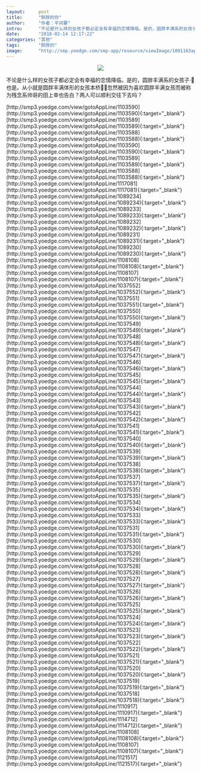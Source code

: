 ```yaml
---
layout:     post
title:      "胖胖的你"
author:     "作者：平间要"
intro:      "不论是什么样的女孩子都必定会有幸福的恋情降临。是的，圆胖丰满系的女孩子·也是。从小就是圆胖丰满体形的女孩本桥，忽然被因为喜欢圆胖丰满女孩而被称为残念系帅哥的田上幸也告白？两人可以顺利交往下去吗？"
date:       "2018-02-14 12:17:22"
categories: "其他"
tags:       "胖胖的"
image:      "http://smp.yoedge.com/smp-app/resource/viewImage/1001163appline.png"
---
```

<div style="text-align: center">
<p><img src="http://smp.yoedge.com/smp-app/resource/viewImage/1001163appline.png"/></p>
</div>
<p class="post-meta">
<span>不论是什么样的女孩子都必定会有幸福的恋情降临。是的，圆胖丰满系的女孩子·也是。从小就是圆胖丰满体形的女孩本桥，忽然被因为喜欢圆胖丰满女孩而被称为残念系帅哥的田上幸也告白？两人可以顺利交往下去吗？</span>
</p>
[http://smp3.yoedge.com/view/gotoAppLine/1103590](http://smp3.yoedge.com/view/gotoAppLine/1103590){:target="_blank"}
[http://smp3.yoedge.com/view/gotoAppLine/1103589](http://smp3.yoedge.com/view/gotoAppLine/1103589){:target="_blank"}
[http://smp3.yoedge.com/view/gotoAppLine/1103588](http://smp3.yoedge.com/view/gotoAppLine/1103588){:target="_blank"}
[http://smp3.yoedge.com/view/gotoAppLine/1103590](http://smp3.yoedge.com/view/gotoAppLine/1103590){:target="_blank"}
[http://smp3.yoedge.com/view/gotoAppLine/1103589](http://smp3.yoedge.com/view/gotoAppLine/1103589){:target="_blank"}
[http://smp3.yoedge.com/view/gotoAppLine/1103588](http://smp3.yoedge.com/view/gotoAppLine/1103588){:target="_blank"}
[http://smp3.yoedge.com/view/gotoAppLine/1117081](http://smp3.yoedge.com/view/gotoAppLine/1117081){:target="_blank"}
[http://smp3.yoedge.com/view/gotoAppLine/1089234](http://smp3.yoedge.com/view/gotoAppLine/1089234){:target="_blank"}
[http://smp3.yoedge.com/view/gotoAppLine/1089233](http://smp3.yoedge.com/view/gotoAppLine/1089233){:target="_blank"}
[http://smp3.yoedge.com/view/gotoAppLine/1089232](http://smp3.yoedge.com/view/gotoAppLine/1089232){:target="_blank"}
[http://smp3.yoedge.com/view/gotoAppLine/1089231](http://smp3.yoedge.com/view/gotoAppLine/1089231){:target="_blank"}
[http://smp3.yoedge.com/view/gotoAppLine/1089230](http://smp3.yoedge.com/view/gotoAppLine/1089230){:target="_blank"}
[http://smp3.yoedge.com/view/gotoAppLine/1108108](http://smp3.yoedge.com/view/gotoAppLine/1108108){:target="_blank"}
[http://smp3.yoedge.com/view/gotoAppLine/1108107](http://smp3.yoedge.com/view/gotoAppLine/1108107){:target="_blank"}
[http://smp3.yoedge.com/view/gotoAppLine/1037552](http://smp3.yoedge.com/view/gotoAppLine/1037552){:target="_blank"}
[http://smp3.yoedge.com/view/gotoAppLine/1037551](http://smp3.yoedge.com/view/gotoAppLine/1037551){:target="_blank"}
[http://smp3.yoedge.com/view/gotoAppLine/1037550](http://smp3.yoedge.com/view/gotoAppLine/1037550){:target="_blank"}
[http://smp3.yoedge.com/view/gotoAppLine/1037549](http://smp3.yoedge.com/view/gotoAppLine/1037549){:target="_blank"}
[http://smp3.yoedge.com/view/gotoAppLine/1037548](http://smp3.yoedge.com/view/gotoAppLine/1037548){:target="_blank"}
[http://smp3.yoedge.com/view/gotoAppLine/1037547](http://smp3.yoedge.com/view/gotoAppLine/1037547){:target="_blank"}
[http://smp3.yoedge.com/view/gotoAppLine/1037546](http://smp3.yoedge.com/view/gotoAppLine/1037546){:target="_blank"}
[http://smp3.yoedge.com/view/gotoAppLine/1037545](http://smp3.yoedge.com/view/gotoAppLine/1037545){:target="_blank"}
[http://smp3.yoedge.com/view/gotoAppLine/1037544](http://smp3.yoedge.com/view/gotoAppLine/1037544){:target="_blank"}
[http://smp3.yoedge.com/view/gotoAppLine/1037543](http://smp3.yoedge.com/view/gotoAppLine/1037543){:target="_blank"}
[http://smp3.yoedge.com/view/gotoAppLine/1037542](http://smp3.yoedge.com/view/gotoAppLine/1037542){:target="_blank"}
[http://smp3.yoedge.com/view/gotoAppLine/1037541](http://smp3.yoedge.com/view/gotoAppLine/1037541){:target="_blank"}
[http://smp3.yoedge.com/view/gotoAppLine/1037540](http://smp3.yoedge.com/view/gotoAppLine/1037540){:target="_blank"}
[http://smp3.yoedge.com/view/gotoAppLine/1037539](http://smp3.yoedge.com/view/gotoAppLine/1037539){:target="_blank"}
[http://smp3.yoedge.com/view/gotoAppLine/1037538](http://smp3.yoedge.com/view/gotoAppLine/1037538){:target="_blank"}
[http://smp3.yoedge.com/view/gotoAppLine/1037537](http://smp3.yoedge.com/view/gotoAppLine/1037537){:target="_blank"}
[http://smp3.yoedge.com/view/gotoAppLine/1037535](http://smp3.yoedge.com/view/gotoAppLine/1037535){:target="_blank"}
[http://smp3.yoedge.com/view/gotoAppLine/1037534](http://smp3.yoedge.com/view/gotoAppLine/1037534){:target="_blank"}
[http://smp3.yoedge.com/view/gotoAppLine/1037533](http://smp3.yoedge.com/view/gotoAppLine/1037533){:target="_blank"}
[http://smp3.yoedge.com/view/gotoAppLine/1037531](http://smp3.yoedge.com/view/gotoAppLine/1037531){:target="_blank"}
[http://smp3.yoedge.com/view/gotoAppLine/1037530](http://smp3.yoedge.com/view/gotoAppLine/1037530){:target="_blank"}
[http://smp3.yoedge.com/view/gotoAppLine/1037529](http://smp3.yoedge.com/view/gotoAppLine/1037529){:target="_blank"}
[http://smp3.yoedge.com/view/gotoAppLine/1037528](http://smp3.yoedge.com/view/gotoAppLine/1037528){:target="_blank"}
[http://smp3.yoedge.com/view/gotoAppLine/1037527](http://smp3.yoedge.com/view/gotoAppLine/1037527){:target="_blank"}
[http://smp3.yoedge.com/view/gotoAppLine/1037526](http://smp3.yoedge.com/view/gotoAppLine/1037526){:target="_blank"}
[http://smp3.yoedge.com/view/gotoAppLine/1037525](http://smp3.yoedge.com/view/gotoAppLine/1037525){:target="_blank"}
[http://smp3.yoedge.com/view/gotoAppLine/1037524](http://smp3.yoedge.com/view/gotoAppLine/1037524){:target="_blank"}
[http://smp3.yoedge.com/view/gotoAppLine/1037523](http://smp3.yoedge.com/view/gotoAppLine/1037523){:target="_blank"}
[http://smp3.yoedge.com/view/gotoAppLine/1037522](http://smp3.yoedge.com/view/gotoAppLine/1037522){:target="_blank"}
[http://smp3.yoedge.com/view/gotoAppLine/1037521](http://smp3.yoedge.com/view/gotoAppLine/1037521){:target="_blank"}
[http://smp3.yoedge.com/view/gotoAppLine/1037520](http://smp3.yoedge.com/view/gotoAppLine/1037520){:target="_blank"}
[http://smp3.yoedge.com/view/gotoAppLine/1037519](http://smp3.yoedge.com/view/gotoAppLine/1037519){:target="_blank"}
[http://smp3.yoedge.com/view/gotoAppLine/1037518](http://smp3.yoedge.com/view/gotoAppLine/1037518){:target="_blank"}
[http://smp3.yoedge.com/view/gotoAppLine/1110917](http://smp3.yoedge.com/view/gotoAppLine/1110917){:target="_blank"}
[http://smp3.yoedge.com/view/gotoAppLine/1114712](http://smp3.yoedge.com/view/gotoAppLine/1114712){:target="_blank"}
[http://smp3.yoedge.com/view/gotoAppLine/1108108](http://smp3.yoedge.com/view/gotoAppLine/1108108){:target="_blank"}
[http://smp3.yoedge.com/view/gotoAppLine/1108107](http://smp3.yoedge.com/view/gotoAppLine/1108107){:target="_blank"}
[http://smp3.yoedge.com/view/gotoAppLine/1121517](http://smp3.yoedge.com/view/gotoAppLine/1121517){:target="_blank"}


